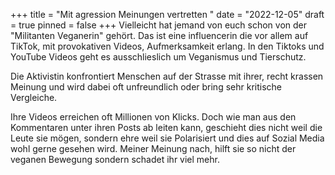 +++
title = "Mit agression Meinungen vertretten "
date = "2022-12-05"
draft = true
pinned = false
+++
Vielleicht hat jemand von euch schon von der "Militanten Veganerin" gehört. Das ist eine influencerin die vor allem auf TikTok, mit provokativen Videos, Aufmerksamkeit erlang. In den Tiktoks und YouTube Videos geht es ausschlieslich um Veganismus und Tierschutz.

Die Aktivistin konfrontiert Menschen auf der Strasse mit ihrer, recht krassen Meinung und wird dabei oft unfreundlich oder bring sehr kritische Vergleiche.

Ihre Videos erreichen oft Millionen von Klicks. Doch wie man aus den Kommentaren unter ihren Posts ab leiten kann, geschieht dies nicht weil die Leute sie mögen, sondern ehre weil sie Polarisiert und dies auf Sozial Media wohl gerne gesehen wird. Meiner Meinung nach, hilft sie so nicht der veganen Bewegung sondern schadet ihr viel mehr.